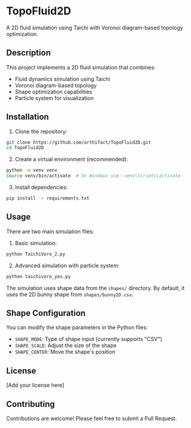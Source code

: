# TopoFluid2D

A 2D fluid simulation using Taichi with Voronoi diagram-based topology optimization.

## Description

This project implements a 2D fluid simulation that combines:
- Fluid dynamics simulation using Taichi
- Voronoi diagram-based topology
- Shape optimization capabilities
- Particle system for visualization

## Installation

1. Clone the repository:
```bash
git clone https://github.com/arthifact/TopoFluid2D.git
cd TopoFluid2D
```

2. Create a virtual environment (recommended):
```bash
python -m venv venv
source venv/bin/activate  # On Windows use: venv\Scripts\activate
```

3. Install dependencies:
```bash
pip install -r requirements.txt
```

## Usage

There are two main simulation files:

1. Basic simulation:
```bash
python TaichiVoro_2.py
```

2. Advanced simulation with particle system:
```bash
python taichivoro_yes.py
```

The simulation uses shape data from the `shapes/` directory. By default, it uses the 2D bunny shape from `shapes/bunny2D.csv`.

## Shape Configuration

You can modify the shape parameters in the Python files:
- `SHAPE_MODE`: Type of shape input (currently supports "CSV")
- `SHAPE_SCALE`: Adjust the size of the shape
- `SHAPE_CENTER`: Move the shape's position

## License

[Add your license here]

## Contributing

Contributions are welcome! Please feel free to submit a Pull Request.
